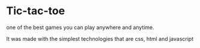 # Tic-tac-toe
one of the best games you can play anywhere and anytime.

It was made with the simplest technologies that are css, html and javascript
